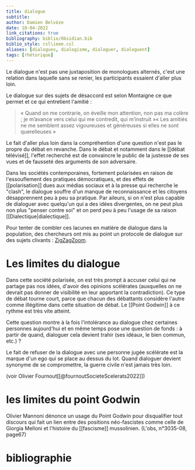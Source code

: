 ```yaml
---
title: dialogue
subtitle:
author: Damien Belvèze
date: 10-04-2022
link_citations: true
bibliography: biblio/Obsidian.bib
biblio_style: csl\ieee.csl
aliases: [dialogues, dialogisme, dialoguer, dialoguent]
tags: [rhétorique]
---
```


Le dialogue n'est pas une juxtaposition de monologues alternés, c'est une relation dans laquelle sans se renier, les participants essaient d'aller plus loin. 

Le dialogue sur des sujets de désaccord est selon Montaigne ce que permet et ce qui entretient l'amitié : 

>« Quand on me contrarie, on éveille mon attention, non pas ma colère ; je m’avance vers celui qui me contredit, qui m’instruit »« Les amitiés ne me semblent assez vigoureuses et généreuses si elles ne sont querelleuses »

Le fait d'aller plus loin dans la compréhention d'une question n'est pas le propre du débat en revanche. Dans le débat et notamment dans le [[débat télévisé]], l'effet recherché est de convaincre le public de la justesse de ses vues et de fausseté des arguments de son adversaire. 

Dans les sociétés contemporaines, fortement polarisées en raison de l'essouflement des pratiques démocratiques, et des effets de [[polarisation]] dues aux médias sociaux et à la presse qui recherche le "clash", le dialogue souffre d'un manque de reconnaissance et les citoyens désapprennent peu à peu sa pratique. Par aileurs, si on n'est plus capable de dialoguer avec quelqu'un qui a des idées divergentes, on ne peut plus non plus "penser contre soi" et on perd peu à peu l'usage de sa raison [[Dialectique|dialectique]].

Pour tenter de combler ces lacunes en matière de dialogue dans la population, des chercheurs ont mis au point un protocole de dialogue sur des sujets clivants : [ZigZagZoom](https://zigzagzoom.org/?PagePrincipale). 


# Les limites du dialogue

Dans cette société polarisée, on est très prompt à accuser celui qui ne partage pas nos idées, d'avoir des opinions scélérates (auxquelles on ne devrait pas donner de visibilité en leur apportant la contradiction). 
Ce type de débat tourne court, parce que chacun des débattants considère l'autre comme illégitime dans cette situation de débat. Le [[Point Godwin]] à ce rythme est très vite atteint. 

Cette question montre à la fois l'intolérance au dialogue chez certaines personnes aujourd'hui et en même temps pose une question de fonds : à partir de quand, dialoguer cela devient trahir (ses idéaux, le bien commun, etc.) ?

Le fait de refuser de la dialogue avec une personne jugée scélérate est la marque d'un ego qui se place au dessus du lot. 
Quand dialoguer devient synonyme de se compromettre, la guerre civile n'est jamais très loin. 

(voir Olivier Fournout[[@fournoutSocieteScelerats2022]])

# les limites du point Godwin

Olivier Mannoni dénonce un usage du Point Godwin pour disqualifier tout discours qui fait un lien entre des positions néo-fascistes comme celle de Giorgia Melloni et l'histoire du [[fascisme]] mussolinien. (L'obs, n°3035-08, page67)



# bibliographie 

